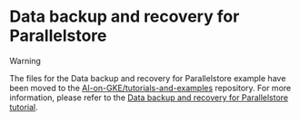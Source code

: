 # Data backup and recovery for Parallelstore

>[!WARNING]
>The files for the Data backup and recovery for Parallelstore example have been moved to the [AI-on-GKE/tutorials-and-examples](https://github.com/ai-on-gke/tutorials-and-examples) repository. For more information, please refer to the [Data backup and recovery for Parallelstore tutorial](https://github.com/ai-on-gke/tutorials-and-examples/tree/main/storage/parallelstore-backup-and-recovery).
